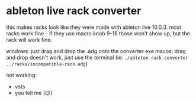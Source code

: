 # ableton live rack converter

this makes racks look like they were made with ableton live 10.0.3. most racks work fine - if they use macro knob 9-16 those won't show up, but the rack will work fine.

windows: just drag and drop the .adg onto the converter exe
macos: drag and drop doesn't work, just use the terminal (ie: `./ableton-rack-converter ../racks/incompatible-rack.adg`)

not working:
* vsts
* you tell me (😉)